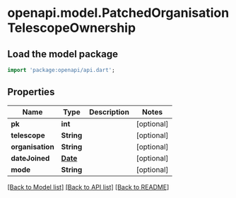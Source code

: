 # openapi.model.PatchedOrganisationTelescopeOwnership

## Load the model package
```dart
import 'package:openapi/api.dart';
```

## Properties
Name | Type | Description | Notes
------------ | ------------- | ------------- | -------------
**pk** | **int** |  | [optional] 
**telescope** | **String** |  | [optional] 
**organisation** | **String** |  | [optional] 
**dateJoined** | [**Date**](Date.md) |  | [optional] 
**mode** | **String** |  | [optional] 

[[Back to Model list]](../README.md#documentation-for-models) [[Back to API list]](../README.md#documentation-for-api-endpoints) [[Back to README]](../README.md)


